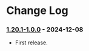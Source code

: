 # Change Log

### [1.20.1-1.0.0](https://github.com/KatatsumuriPan/BetterQuestPopup/releases/tag/1.20.1-1.0.0) - 2024-12-08

- First release.
